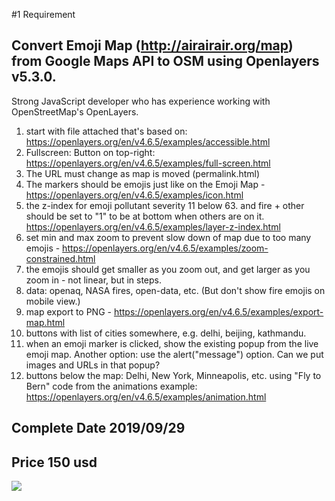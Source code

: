 #1 Requirement

## Convert Emoji Map (http://airairair.org/map) from Google Maps API to OSM using Openlayers v5.3.0.
Strong JavaScript developer who has experience working with OpenStreetMap's OpenLayers.   

1) start with file attached that's based on: https://openlayers.org/en/v4.6.5/examples/accessible.html  
2) Fullscreen: Button on top-right: https://openlayers.org/en/v4.6.5/examples/full-screen.html  
3) The URL must change as map is moved (permalink.html)  
4) The markers should be emojis just like on the Emoji Map - https://openlayers.org/en/v4.6.5/examples/icon.html  
5) the z-index for emoji pollutant severity 11 below 63. and fire + other should be set to "1" to be at bottom when others are on it. https://openlayers.org/en/v4.6.5/examples/layer-z-index.html  
6) set min and max zoom to prevent slow down of map due to too many emojis - https://openlayers.org/en/v4.6.5/examples/zoom-constrained.html  
7) the emojis should get smaller as you zoom out, and get larger as you zoom in - not linear, but in steps.  
8) data: openaq, NASA fires, open-data, etc. (But don't show fire emojis on mobile view.)  
9) map export to PNG - https://openlayers.org/en/v4.6.5/examples/export-map.html   
10) buttons with list of cities somewhere, e.g. delhi, beijing, kathmandu.  
11) when an emoji marker is clicked, show the existing popup from the live emoji map. Another option: use the alert("message") option. Can we put images and URLs in that popup?  
12) buttons below the map: Delhi, New York, Minneapolis, etc. using "Fly to Bern" code from the animations example: https://openlayers.org/en/v4.6.5/examples/animation.html

## Complete Date 2019/09/29
## Price 150 usd

[![](http://img.youtube.com/vi/qlEw6O-sEnQ/0.jpg)](http://www.youtube.com/watch?v=qlEw6O-sEnQ "")  

